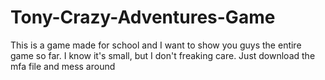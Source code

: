 # Tony-Crazy-Adventures-Game

This is a game made for school and I want to show you guys the entire game so far. I know it's small, but I don't freaking care. Just download the mfa file and mess around
